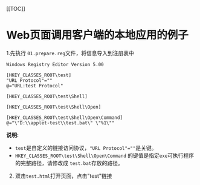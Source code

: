 [[TOC]]

# Web页面调用客户端的本地应用的例子

1.先执行 `01.prepare.reg`文件，将信息导入到注册表中


 ```
 Windows Registry Editor Version 5.00

[HKEY_CLASSES_ROOT\test]
"URL Protocol"=""
@="URL:test Protocol"

[HKEY_CLASSES_ROOT\test\Shell]

[HKEY_CLASSES_ROOT\test\Shell\Open]

[HKEY_CLASSES_ROOT\test\Shell\Open\Command]
@="\"D:\\applet-test\\test.bat\" \"%1\""
 ```

**说明:**
​    
  - `test`是自定义的链接访问协议，`"URL Protocol"=""`是关键。
  - `HKEY_CLASSES_ROOT\test\Shell\Open\Command` 的键值是指定`exe`可执行程序的完整路径，请修改成
       `test.bat`存放的路径。

2. 双击`test.html`打开页面，点击"test"链接